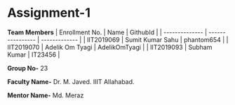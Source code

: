 # Assignment-1

**Team Members**
| Enrollment No. | Name             | GithubId      |
| -------------- | ---------------- | ------------- |
| IIT2019069     | Sumit Kumar Sahu | phantom654    |
| IIT2019070     | Adelik Om Tyagi  | AdelikOmTyagi |
| IIT2019093     | Subham Kumar     | IT23456       |

**Group No-** 23

**Faculty Name-** Dr. M. Javed. IIIT Allahabad.

**Mentor Name-** Md. Meraz